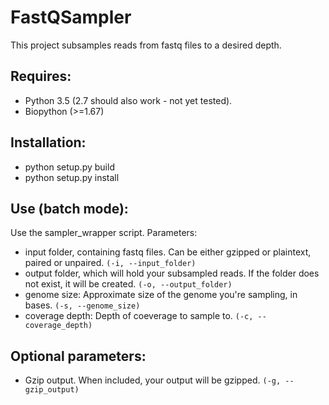 # FastQSampler
This project subsamples reads from fastq files to a desired depth.

## Requires:
- Python 3.5 (2.7 should also work - not yet tested).
- Biopython (>=1.67)

## Installation:
* python setup.py build
* python setup.py install

## Use (batch mode):
Use the sampler_wrapper script. Parameters:
* input folder, containing fastq files. Can be either gzipped or plaintext, paired or unpaired. `(-i, --input_folder)`
* output folder, which will hold your subsampled reads. If the folder does not exist, it will be created. `(-o, --output_folder)`
* genome size: Approximate size of the genome you're sampling, in bases. `(-s, --genome_size)`
* coverage depth: Depth of coeverage to sample to. `(-c, --coverage_depth)`

## Optional parameters:
* Gzip output. When included, your output will be gzipped. `(-g, --gzip_output)`
 
